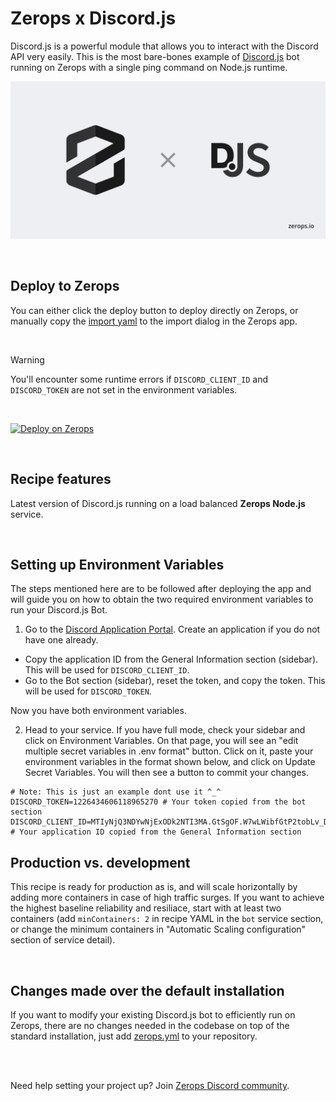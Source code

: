 # Zerops x Discord.js

Discord.js is a powerful module that allows you to interact with the Discord API very easily.  This is the most bare-bones example of [Discord.js](https://zerops.io) bot running on Zerops with a single ping command on Node.js runtime.

![discordjs](https://github.com/zeropsio/recipe-shared-assets/blob/main/covers/svg/cover-discordjs.svg)

<br/>

## Deploy to Zerops

You can either click the deploy button to deploy directly on Zerops, or manually copy the [import yaml](https://github.com/zeropsio/recipe-discordjs-nodejs/blob/main/zerops-project-import.yml) to the import dialog in the Zerops app.

<br/>

> [!WARNING]
> You'll encounter some runtime errors if `DISCORD_CLIENT_ID` and `DISCORD_TOKEN` are not set in the environment variables.

<br/>

[![Deploy on Zerops](https://github.com/zeropsio/recipe-shared-assets/blob/main/deploy-button/green/deploy-button.svg)](https://app.zerops.io/recipe/discordjs)

<br/>

## Recipe features
Latest version of Discord.js running on a load balanced **Zerops Node.js** service.

<br/>

## Setting up Environment Variables

The steps mentioned here are to be followed after deploying the app and will guide you on how to obtain the two required environment variables to run your Discord.js Bot.

1. Go to the [Discord Application Portal](https://discord.com/developers/applications). Create an application if you do not have one already.

- Copy the application ID from the General Information section (sidebar). This will be used for `DISCORD_CLIENT_ID`.
- Go to the Bot section (sidebar), reset the token, and copy the token. This will be used for `DISCORD_TOKEN`.

Now you have both environment variables.

2. Head to your service. If you have full mode, check your sidebar and click on Environment Variables. On that page, you will see an "edit multiple secret variables in .env format" button. Click on it, paste your environment variables in the format shown below, and click on Update Secret Variables. You will then see a button to commit your changes.

```env
# Note: This is just an example dont use it ^_^
DISCORD_TOKEN=1226434606118965270 # Your token copied from the bot section
DISCORD_CLIENT_ID=MTIyNjQ3NDYwNjExODk2NTI3MA.GtSgOF.W7wLWibfGtP2tobLv_DsbFKdjlGmOwzxliTejI # Your application ID copied from the General Information section
```

## Production vs. development
This recipe is ready for production as is, and will scale horizontally by adding more containers in case of high traffic surges. If you want to achieve the highest baseline reliability and resiliace, start with at least two containers (add `minContainers: 2` in recipe YAML in the `bot` service section, or change the minimum containers in "Automatic Scaling configuration" section of service detail).

<br/>

## Changes made over the default installation
If you want to modify your existing Discord.js bot to efficiently run on Zerops, there are no changes needed in the codebase on top of the standard installation, just add [zerops.yml](https://github.com/zeropsio/recipe-remix-nodejs/blob/main/zerops.yml) to your repository.

<br/>
<br/>

Need help setting your project up? Join [Zerops Discord community](https://discord.com/invite/WDvCZ54).